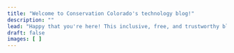 ```yaml
---
title: "Welcome to Conservation Colorado's technology blog!"
description: ""
lead: "Happy that you're here! This inclusive, free, and trustworthy blog is where share ways you can better use technology in your work. It's Technically Useful!"
draft: false
images: [ ]
---
```

